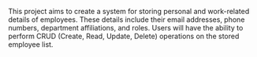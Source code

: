 This project aims to create a system for storing personal and work-related details of employees. 
These details include their email addresses, phone numbers, department affiliations, and roles. 
Users will have the ability to perform CRUD (Create, Read, Update, Delete) operations on the stored employee list.
